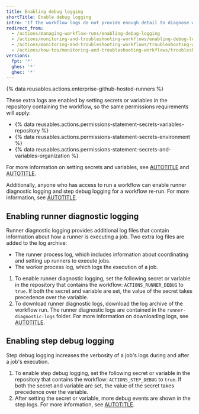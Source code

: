 ```yaml
---
title: Enabling debug logging
shortTitle: Enable debug logging
intro: 'If the workflow logs do not provide enough detail to diagnose why a workflow, job, or step is not working as expected, you can enable additional debug logging.'
redirect_from:
  - /actions/managing-workflow-runs/enabling-debug-logging
  - /actions/monitoring-and-troubleshooting-workflows/enabling-debug-logging
  - /actions/monitoring-and-troubleshooting-workflows/troubleshooting-workflows/enabling-debug-logging
  - /actions/how-tos/monitoring-and-troubleshooting-workflows/troubleshooting-workflows/enabling-debug-logging
versions:
  fpt: '*'
  ghes: '*'
  ghec: '*'
---
```


{% data reusables.actions.enterprise-github-hosted-runners %}

These extra logs are enabled by setting secrets or variables in the repository containing the workflow, so the same permissions requirements will apply:

* {% data reusables.actions.permissions-statement-secrets-variables-repository %}
* {% data reusables.actions.permissions-statement-secrets-environment %}
* {% data reusables.actions.permissions-statement-secrets-and-variables-organization %}

For more information on setting secrets and variables, see [AUTOTITLE](/actions/security-guides/using-secrets-in-github-actions) and [AUTOTITLE](/actions/learn-github-actions/variables).

Additionally, anyone who has access to run a workflow can enable runner diagnostic logging and step debug logging for a workflow re-run. For more information, see [AUTOTITLE](/actions/managing-workflow-runs/re-running-workflows-and-jobs).

## Enabling runner diagnostic logging

Runner diagnostic logging provides additional log files that contain information about how a runner is executing a job. Two extra log files are added to the log archive:

* The runner process log, which includes information about coordinating and setting up runners to execute jobs.
* The worker process log, which logs the execution of a job.

1. To enable runner diagnostic logging, set the following secret or variable in the repository that contains the workflow: `ACTIONS_RUNNER_DEBUG` to `true`. If both the secret and variable are set, the value of the secret takes precedence over the variable.
1. To download runner diagnostic logs, download the log archive of the workflow run. The runner diagnostic logs are contained in the `runner-diagnostic-logs` folder. For more information on downloading logs, see [AUTOTITLE](/actions/monitoring-and-troubleshooting-workflows/using-workflow-run-logs#downloading-logs).

## Enabling step debug logging

Step debug logging increases the verbosity of a job's logs during and after a job's execution.

1. To enable step debug logging, set the following secret or variable in the repository that contains the workflow: `ACTIONS_STEP_DEBUG` to `true`. If both the secret and variable are set, the value of the secret takes precedence over the variable.
1. After setting the secret or variable, more debug events are shown in the step logs. For more information, see [AUTOTITLE](/actions/monitoring-and-troubleshooting-workflows/using-workflow-run-logs#viewing-logs-to-diagnose-failures).
